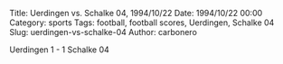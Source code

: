 Title: Uerdingen vs. Schalke 04, 1994/10/22
Date: 1994/10/22 00:00
Category: sports
Tags: football, football scores, Uerdingen, Schalke 04
Slug: uerdingen-vs-schalke-04
Author: carbonero


Uerdingen 1 - 1 Schalke 04
